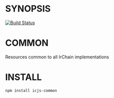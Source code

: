 # SYNOPSIS

[![Build Status](https://img.shields.io/travis/icjs/common.svg?branch=master&style=flat-square)](https://travis-ci.org/icjs/common)

# COMMON
Resources common to all IrChain implementations

# INSTALL
`npm install icjs-common`
